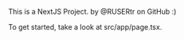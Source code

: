 This is a NextJS Project. by @RUSERtr on GitHub :)

To get started, take a look at src/app/page.tsx.
